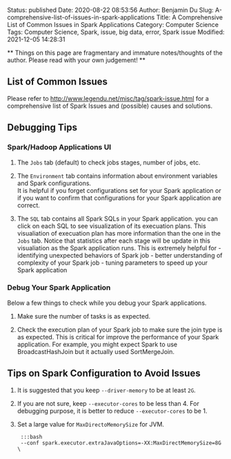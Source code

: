 Status: published
Date: 2020-08-22 08:53:56
Author: Benjamin Du
Slug: A-comprehensive-list-of-issues-in-spark-applications
Title: A Comprehensive List of Common Issues in Spark Applications
Category: Computer Science
Tags: Computer Science, Spark, issue, big data, error, Spark issue
Modified: 2021-12-05 14:28:31

**
Things on this page are fragmentary and immature notes/thoughts of the author.
Please read with your own judgement!
**

## List of Common Issues 

Please refer to 
<http://www.legendu.net/misc/tag/spark-issue.html>
for a comprehensive list of Spark Issues and (possible) causes and solutions.

## Debugging Tips 

### Spark/Hadoop Applications UI

1. The `Jobs` tab (default) to check jobs stages, number of jobs, etc. 

2. The `Environment` tab contains information about environment variables 
    and Spark configurations.  
    It is helpful if you forget configurations set for your Spark application
    or if you want to confirm that configurations for your Spark application are correct.

2. The `SQL` tab contains all Spark SQLs in your Spark application.
    you can click on each SQL to see visualization of its execuation plans.
    This visualiation of execuation plan has more information than the one in the `Jobs` tab.
    Notice that statistics after each stage will be update in this visualiation
    as the Spark application runs.
    This is extremely helpful for 
        - identifying unexpected behaviors of Spark job
        - better understanding of complexity of your Spark job 
        - tuning parameters to speed up your Spark application 

### Debug Your Spark Application 

Below a few things to check while you debug your Spark applications.

1. Make sure the number of tasks is as expected. 

2. Check the execution plan of your Spark job to make sure the join type is as expected. 
    This is critical for improve the performance of your Spark application.
    For example, 
    you might expect Spark to use BroadcastHashJoin but it actually used SortMergeJoin.

## Tips on Spark Configuration to Avoid Issues 

1. It is suggested that you keep `--driver-memory` to be at least `2G`.

2. If you are not sure, 
    keep `--executor-cores` to be less than 4. 
    For debugging purpose, 
    it is better to reduce `--executor-cores` to be 1.

3. Set a large value for `MaxDirectoMemorySize` for JVM.

        :::bash
        --conf spark.executor.extraJavaOptions=-XX:MaxDirectMemorySize=8G \
